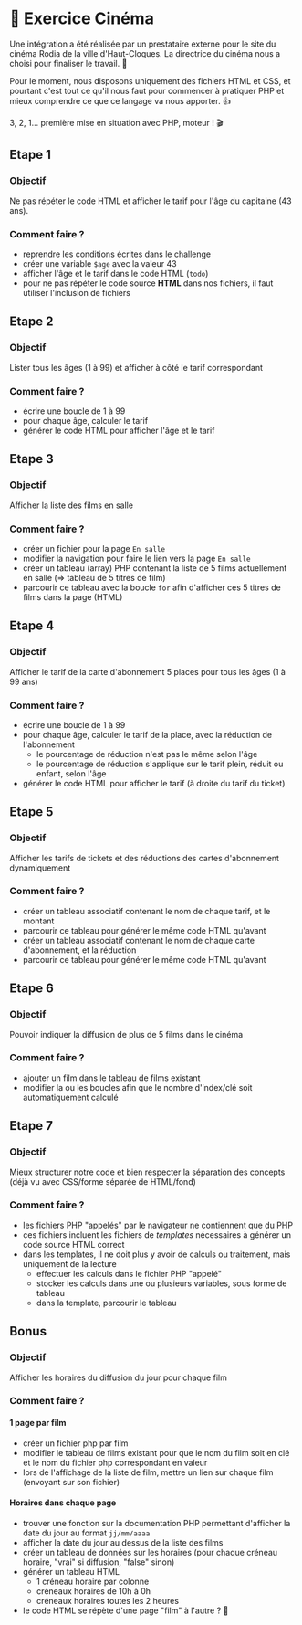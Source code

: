 # :movie_camera: Exercice Cinéma

Une intégration a été réalisée par un prestataire externe pour le site du cinéma Rodia de la ville d'Haut-Cloques. La directrice du cinéma nous a choisi pour finaliser le travail. :handshake:

Pour le moment, nous disposons uniquement des fichiers HTML et CSS, et pourtant c'est tout ce qu'il nous faut pour commencer à pratiquer PHP et mieux comprendre ce que ce langage va nous apporter. :+1:

3, 2, 1... première mise en situation avec PHP, moteur ! :clapper:

## Etape 1

### Objectif

Ne pas répéter le code HTML et afficher le tarif pour l'âge du capitaine (43 ans).

### Comment faire ?

- reprendre les conditions écrites dans le challenge
- créer une variable `$age` avec la valeur 43
- afficher l'âge et le tarif dans le code HTML (`todo`)
- pour ne pas répéter le code source **HTML** dans nos fichiers, il faut utiliser l'inclusion de fichiers

## Etape 2

### Objectif

Lister tous les âges (1 à 99) et afficher à côté le tarif correspondant

### Comment faire ?

- écrire une boucle de 1 à 99
- pour chaque âge, calculer le tarif
- générer le code HTML pour afficher l'âge et le tarif

## Etape 3

### Objectif

Afficher la liste des films en salle

### Comment faire ?

- créer un fichier pour la page `En salle`
- modifier la navigation pour faire le lien vers la page `En salle`
- créer un tableau (array) PHP contenant la liste de 5 films actuellement en salle (=> tableau de 5 titres de film)
- parcourir ce tableau avec la boucle `for` afin d'afficher ces 5 titres de films dans la page (HTML)

## Etape 4

### Objectif

Afficher le tarif de la carte d'abonnement 5 places pour tous les âges (1 à 99 ans)

### Comment faire ?

- écrire une boucle de 1 à 99
- pour chaque âge, calculer le tarif de la place, avec la réduction de l'abonnement
  - le pourcentage de réduction n'est pas le même selon l'âge
  - le pourcentage de réduction s'applique sur le tarif plein, réduit ou enfant, selon l'âge
- générer le code HTML pour afficher le tarif (à droite du tarif du ticket)

## Etape 5

### Objectif

Afficher les tarifs de tickets et des réductions des cartes d'abonnement dynamiquement

### Comment faire ?

- créer un tableau associatif contenant le nom de chaque tarif, et le montant
- parcourir ce tableau pour générer le même code HTML qu'avant
- créer un tableau associatif contenant le nom de chaque carte d'abonnement, et la réduction
- parcourir ce tableau pour générer le même code HTML qu'avant

## Etape 6

### Objectif

Pouvoir indiquer la diffusion de plus de 5 films dans le cinéma

### Comment faire ?

- ajouter un film dans le tableau de films existant
- modifier la ou les boucles afin que le nombre d'index/clé soit automatiquement calculé

## Etape 7

### Objectif

Mieux structurer notre code et bien respecter la séparation des concepts (déjà vu avec CSS/forme séparée de HTML/fond)

### Comment faire ?

- les fichiers PHP "appelés" par le navigateur ne contiennent que du PHP
- ces fichiers incluent les fichiers de _templates_ nécessaires à générer un code source HTML correct
- dans les templates, il ne doit plus y avoir de calculs ou traitement, mais uniquement de la lecture
  - effectuer les calculs dans le fichier PHP "appelé"
  - stocker les calculs dans une ou plusieurs variables, sous forme de tableau
  - dans la template, parcourir le tableau

## Bonus

### Objectif

Afficher les horaires du diffusion du jour pour chaque film

### Comment faire ?

#### 1 page par film

- créer un fichier php par film
- modifier le tableau de films existant pour que le nom du film soit en clé et le nom du fichier php correspondant en valeur
- lors de l'affichage de la liste de film, mettre un lien sur chaque film (envoyant sur son fichier)

#### Horaires dans chaque page

- trouver une fonction sur la documentation PHP permettant d'afficher la date du jour au format `jj/mm/aaaa`
- afficher la date du jour au dessus de la liste des films
- créer un tableau de données sur les horaires (pour chaque créneau horaire, "vrai" si diffusion, "false" sinon)
- générer un tableau HTML
  - 1 créneau horaire par colonne
  - créneaux horaires de 10h à 0h
  - créneaux horaires toutes les 2 heures
- le code HTML se répète d'une page "film" à l'autre ? :thinking:
